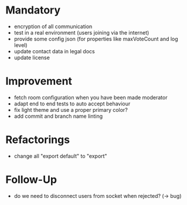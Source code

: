 # Mandatory

- encryption of all communication
- test in a real environment (users joining via the internet)
- provide some config json (for properties like maxVoteCount and log level)
- update contact data in legal docs
- update license

# Improvement

- fetch room configuration when you have been made moderator
- adapt end to end tests to auto accept behaviour
- fix light theme and use a proper primary color?
- add commit and branch name linting

# Refactorings

- change all "export default" to "export"

# Follow-Up

- do we need to disconnect users from socket when rejected? (-> bug)

